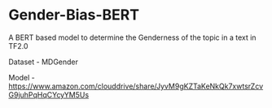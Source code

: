 # Gender-Bias-BERT
A BERT based model to determine the Genderness of the topic in a text in TF2.0

Dataset - MDGender

Model - https://www.amazon.com/clouddrive/share/JyvM9gKZTaKeNkQk7xwtsrZcvG9juhPqHqCYcyYM5Us
